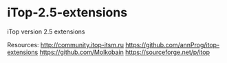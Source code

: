 # iTop-2.5-extensions
iTop version 2.5 extensions

Resources:
http://community.itop-itsm.ru
https://github.com/annProg/itop-extensions
https://github.com/Molkobain
https://sourceforge.net/p/itop
